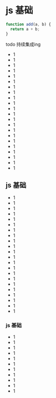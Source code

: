 # js 基础

```js
function add(a, b) {
  return a + b;
}
```
todo
持续集成ing

- 1
- 1
- 1
- 1
- 1
- 1
- 1
- 1
- 1
- 1
- 1
- 1
- 1
- 1
- 1
- 1
- 1
- 1
- 1
- 1
- 1
- 1

## js 基础

- 1
- 1
- 1
- 1
- 1
- 1
- 1
- 1
- 1
- 1
- 1
- 1
- 1
- 1
- 1
- 1
- 1
- 1
- 1
- 1
- 1
- 1

### js 基础

- 1
- 1
- 1
- 1
- 1
- 1
- 1
- 1
- 1
- 1
- 1

